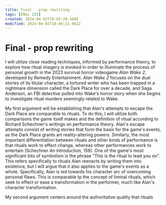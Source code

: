```yaml
---
title: Final - prop rewriting
tags: [ENGL 255]
created: 2024-04-02T10:03:29.508Z
modified: 2024-04-02T10:49:15.961Z
---
```


# Final - prop rewriting

I will utilize close reading techniques, informed by performance theory, to explore how ritual imagery is invoked in order to illuminate the process of personal growth in the 2023 survival horror videogame *Alan Wake 2*, developed by Remedy Entertainment. *Alan Wake 2* focuses on the dual stories of its titular character, a tortured writer who has been trapped in a nightmare dimension called the Dark Place for over a decade, and Saga Anderson, an FBI detective pulled into Wake's horror story when she begins to investigate ritual murders seemingly related to Wake. 

My first argument will be establishing that Alan's attempts to escape the Dark Place are comparable to rituals. To do this, I will utilize both comparisons the game itself makes and the definition of ritual according to Richard Schechner's writings on performance theory. Alan's escape attempts consist of writing stories that form the basis for the game's events, as the Dark Place grants art reality-altering powers. Similarly, the most important differentiation between rituals and other kinds of performance is that rituals work to effect change, whereas other performances work to entertain (Schechner *An Introduction*, 159). One of the game's most significant bits of symbolism is the phrase "This is the ritual to lead you on". This refers specifically to rituals Alan reenacts by writing them into existence, but I will argue that it also applies to the game's events as a whole. Specifically, Alan is led towards his character arc of overcoming personal flaws. This is comparable tp the concept of liminal rituals, which seek to effect or ease a transformation in the performer, much like Alan's character transformation.

My second argument centers around the authoritative quality that rituals 
